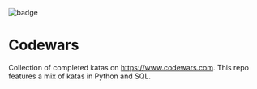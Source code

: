 ![badge](https://www.codewars.com/users/tav_/badges/large)

# Codewars

Collection of completed katas on https://www.codewars.com. This repo features a mix of katas in Python and SQL.
